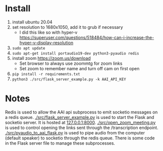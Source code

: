 # Install

1. install ubuntu 20.04
1. set resolution to 1680x1050, add it to grub if necessary
   - I did this like so with hyper-v https://superuser.com/questions/518484/how-can-i-increase-the-hyper-v-display-resolution
1. `sudo apt update`
1. `sudo apt-get install portaudio19-dev python3-pyaudio redis`
1. install zoom https://zoom.us/download
   - Set browser to always use zoommtg for zoom links
   - Set zoom to remember name and turn off cam on first open
1. `pip install -r requirements.txt`
1. `python3 ./src/flask_server_example.py -k AAI_API_KEY`

# Notes

Redis is used to allow the AAI api subprocess to emit socketio messages on a redis queue. [./src/flask_server_example.py](./src/flask_server_example.py) is used to start the Flask and socketio server. It is hosted at [127.0.0.1:8000](127.0.0.1:8000). [./src/open_zoom_meeting.py](./src/open_zoom_meeting.py) is used to control opening the links sent through the /transcription endpoint. [./src/pyaudio_to_aai_flask.py](./src/pyaudio_to_aai_flask.py) is used to pipe audio from the computer (default speaker) to socketio through the redis queue. There is some code in the Flask server file to manage these subprocesses.
